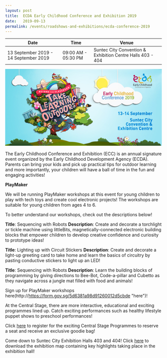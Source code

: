 ```yaml
---
layout: post
title:  ECDA Early Childhood Conference and Exhibition 2019
date:   2019-09-13
permalink: /events/roadshows-and-exhibitions/ecda-conference-2019
---
```


| Date | Time | Venue |
|--------|---|---|
| 13 September 2019 - 14 September 2019 | 09:00 AM - 05:30 PM | Suntec City Convention & Exhibition Centre Halls 403 - 404 |

![1](/images/home-page/info-sections/ECC_2019.jpg)

The Early Childhood Conference and Exhibition (ECC) is an annual signature event organized by the Early Childhood Development Agency (ECDA). Parents can bring your kids and pick up practical tips for outdoor learning and more importantly, your children will have a ball of time in the fun and engaging activities! 

**PlayMaker**

We will be running PlayMaker workshops at this event for young children to play with tech toys and create cool electronic projects! The workshops are suitable for young children from ages 4 to 6. 

To better understand our workshops, check out the descriptions below!

**Title**: Sequencing with Robots
**Description**: Create and decorate a torchlight or tickle machine using littleBits, magnetically-connected electronic building blocks that empower children to develop creative confidence and curiosity to prototype ideas!

**Title**: Lighting up with Circuit Stickers 
**Description**: Create and decorate a light-up greeting card to take home and learn the basics of circuitry by pasting conductive stickers to light up an LED!

**Title**: Sequencing with Robots
**Description**: Learn the building blocks of programming by giving directions to Bee-Bot, Code-a-pillar and Cubetto as they navigate across a jungle mat filled with food and animals!

Sign up for PlayMaker workshops here(http://https://form.gov.sg/5d6381a98d91260012d5cbde "here")!


At the Central Stage, there are more interactive, educational and exciting programmes lined up. Catch exciting performances such as healthy lifestyle puppet shows to preschool performances!  




Click [here](http://https://www.eccexhibition2019.sg/registration/ "here") to register for the exciting Central Stage Programmes to reserve a seat and receive an exclusive goodie bag! 

Come down to Suntec City Exhibition Halls 403 and 404! Click [here](http://https://www.eccexhibition2019.sg/wp-content/uploads/2019/08/ECDA2019-MAP.pdf "here") to download the exhibition map containing key highlights taking place in the exhibition hall!
                      
